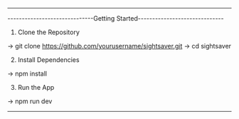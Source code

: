 ---------------------------------------------------------------------------
------------------------------Getting Started------------------------------
1. Clone the Repository
   
-> git clone https://github.com/yourusername/sightsaver.git
-> cd sightsaver

2. Install Dependencies

-> npm install

3. Run the App

-> npm run dev

---------------------------------------------------------------------------

